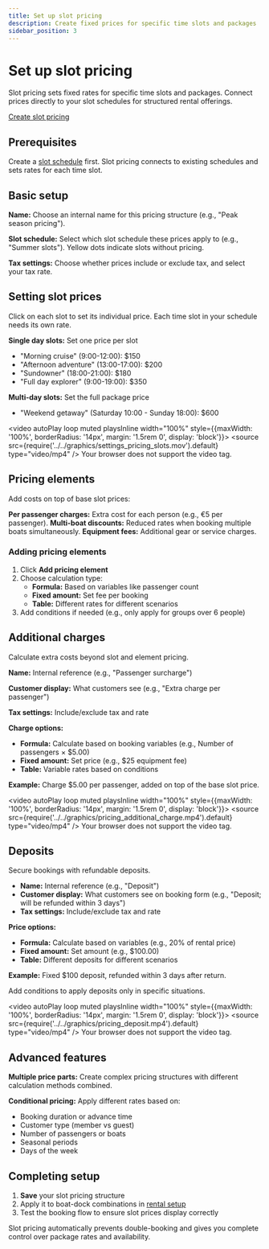 ```yaml
---
title: Set up slot pricing
description: Create fixed prices for specific time slots and packages
sidebar_position: 3
---
```


# Set up slot pricing

Slot pricing sets fixed rates for specific time slots and packages. Connect prices directly to your slot schedules for structured rental offerings.

<div class="button-container">
  <a href="https://dashboard.letsbook.app/pricing/slots/add" class="button button--primary" target="_blank" rel="noopener noreferrer">Create slot pricing</a>
</div>

## Prerequisites

Create a [slot schedule](../schedules/slot-schedule) first. Slot pricing connects to existing schedules and sets rates for each time slot.

## Basic setup

**Name:** Choose an internal name for this pricing structure (e.g., "Peak season pricing").

**Slot schedule:** Select which slot schedule these prices apply to (e.g., "Summer slots"). Yellow dots indicate slots without pricing.

**Tax settings:** Choose whether prices include or exclude tax, and select your tax rate.

## Setting slot prices

Click on each slot to set its individual price. Each time slot in your schedule needs its own rate.

**Single day slots:** Set one price per slot
- "Morning cruise" (9:00-12:00): $150
- "Afternoon adventure" (13:00-17:00): $200
- "Sundowner" (18:00-21:00): $180
- "Full day explorer" (9:00-19:00): $350

**Multi-day slots:** Set the full package price
- "Weekend getaway" (Saturday 10:00 - Sunday 18:00): $600

<video autoPlay loop muted playsInline width="100%" style={{maxWidth: '100%', borderRadius: '14px', margin: '1.5rem 0', display: 'block'}}>
  <source src={require('../../graphics/settings_pricing_slots.mov').default} type="video/mp4" />
  Your browser does not support the video tag.
</video>

## Pricing elements

Add costs on top of base slot prices:

**Per passenger charges:** Extra cost for each person (e.g., €5 per passenger).
**Multi-boat discounts:** Reduced rates when booking multiple boats simultaneously.
**Equipment fees:** Additional gear or service charges.

### Adding pricing elements

1. Click **Add pricing element**
2. Choose calculation type:
    - **Formula:** Based on variables like passenger count
    - **Fixed amount:** Set fee per booking
    - **Table:** Different rates for different scenarios
3. Add conditions if needed (e.g., only apply for groups over 6 people)

## Additional charges

Calculate extra costs beyond slot and element pricing.

**Name:** Internal reference (e.g., "Passenger surcharge")

**Customer display:** What customers see (e.g., "Extra charge per passenger")

**Tax settings:** Include/exclude tax and rate

**Charge options:**

- **Formula:** Calculate based on booking variables (e.g., Number of passengers × $5.00)
- **Fixed amount:** Set price (e.g., $25 equipment fee)
- **Table:** Variable rates based on conditions

**Example:** Charge $5.00 per passenger, added on top of the base slot price.

<video autoPlay loop muted playsInline width="100%" style={{maxWidth: '100%', borderRadius: '14px', margin: '1.5rem 0', display: 'block'}}>
  <source src={require('../../graphics/pricing_additional_charge.mp4').default} type="video/mp4" />
  Your browser does not support the video tag.
</video>

## Deposits

Secure bookings with refundable deposits.

- **Name:** Internal reference (e.g., "Deposit")
- **Customer display:** What customers see on booking form (e.g., "Deposit; will be refunded within 3 days")
- **Tax settings:** Include/exclude tax and rate

**Price options:**

- **Formula:** Calculate based on variables (e.g., 20% of rental price)
- **Fixed amount:** Set amount (e.g., $100.00)
- **Table:** Different deposits for different scenarios

**Example:** Fixed $100 deposit, refunded within 3 days after return.

Add conditions to apply deposits only in specific situations.

<video autoPlay loop muted playsInline width="100%" style={{maxWidth: '100%', borderRadius: '14px', margin: '1.5rem 0', display: 'block'}}>
  <source src={require('../../graphics/pricing_deposit.mp4').default} type="video/mp4" />
  Your browser does not support the video tag.
</video>

## Advanced features

**Multiple price parts:** Create complex pricing structures with different calculation methods combined.

**Conditional pricing:** Apply different rates based on:

- Booking duration or advance time
- Customer type (member vs guest)
- Number of passengers or boats
- Seasonal periods
- Days of the week

## Completing setup

1. **Save** your slot pricing structure
2. Apply it to boat-dock combinations in [rental setup](https://dashboard.letsbook.app/rental-setup)
3. Test the booking flow to ensure slot prices display correctly

Slot pricing automatically prevents double-booking and gives you complete control over package rates and availability.
